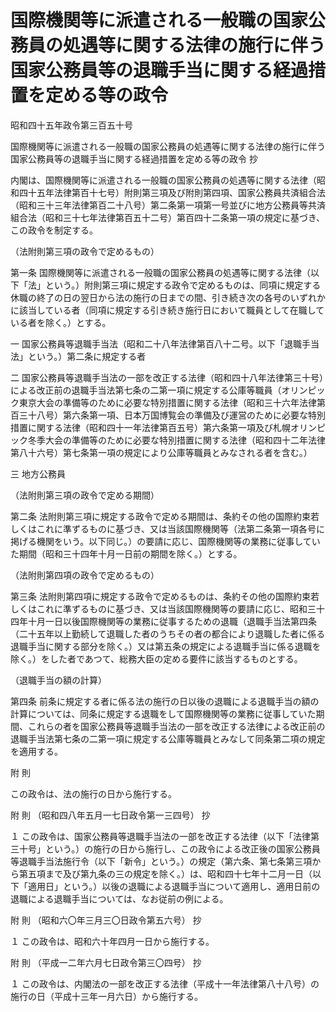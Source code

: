 # 国際機関等に派遣される一般職の国家公務員の処遇等に関する法律の施行に伴う国家公務員等の退職手当に関する経過措置を定める等の政令

昭和四十五年政令第三百五十号

国際機関等に派遣される一般職の国家公務員の処遇等に関する法律の施行に伴う国家公務員等の退職手当に関する経過措置を定める等の政令 抄

内閣は、国際機関等に派遣される一般職の国家公務員の処遇等に関する法律（昭和四十五年法律第百十七号）附則第三項及び附則第四項、国家公務員共済組合法（昭和三十三年法律第百二十八号）第二条第一項第一号並びに地方公務員等共済組合法（昭和三十七年法律第百五十二号）第百四十二条第一項の規定に基づき、この政令を制定する。

（法附則第三項の政令で定めるもの）

第一条 国際機関等に派遣される一般職の国家公務員の処遇等に関する法律（以下「法」という。）附則第三項に規定する政令で定めるものは、同項に規定する休職の終了の日の翌日から法の施行の日までの間、引き続き次の各号のいずれかに該当している者（同項に規定する引き続き施行日において職員として在職している者を除く。）とする。

一 国家公務員等退職手当法（昭和二十八年法律第百八十二号。以下「退職手当法」という。）第二条に規定する者

二 国家公務員等退職手当法の一部を改正する法律（昭和四十八年法律第三十号）による改正前の退職手当法第七条の二第一項に規定する公庫等職員（オリンピック東京大会の準備等のために必要な特別措置に関する法律（昭和三十六年法律第百三十八号）第六条第一項、日本万国博覧会の準備及び運営のために必要な特別措置に関する法律（昭和四十一年法律第百五号）第六条第一項及び札幌オリンピック冬季大会の準備等のために必要な特別措置に関する法律（昭和四十二年法律第八十六号）第七条第一項の規定により公庫等職員とみなされる者を含む。）

三 地方公務員

（法附則第三項の政令で定める期間）

第二条 法附則第三項に規定する政令で定める期間は、条約その他の国際約束若しくはこれに準ずるものに基づき、又は当該国際機関等（法第二条第一項各号に掲げる機関をいう。以下同じ。）の要請に応じ、国際機関等の業務に従事していた期間（昭和三十四年十月一日前の期間を除く。）とする。

（法附則第四項の政令で定めるもの）

第三条 法附則第四項に規定する政令で定めるものは、条約その他の国際約束若しくはこれに準ずるものに基づき、又は当該国際機関等の要請に応じ、昭和三十四年十月一日以後国際機関等の業務に従事するための退職（退職手当法第四条（二十五年以上勤続して退職した者のうちその者の都合により退職した者に係る退職手当に関する部分を除く。）又は第五条の規定による退職手当に係る退職を除く。）をした者であつて、総務大臣の定める要件に該当するものとする。

（退職手当の額の計算）

第四条 前条に規定する者に係る法の施行の日以後の退職による退職手当の額の計算については、同条に規定する退職をして国際機関等の業務に従事していた期間、これらの者を国家公務員等退職手当法の一部を改正する法律による改正前の退職手当法第七条の二第一項に規定する公庫等職員とみなして同条第二項の規定を適用する。

附 則

この政令は、法の施行の日から施行する。

附 則 （昭和四八年五月一七日政令第一三四号） 抄

１ この政令は、国家公務員等退職手当法の一部を改正する法律（以下「法律第三十号」という。）の施行の日から施行し、この政令による改正後の国家公務員等退職手当法施行令（以下「新令」という。）の規定（第六条、第七条第三項から第五項まで及び第九条の三の規定を除く。）は、昭和四十七年十二月一日（以下「適用日」という。）以後の退職による退職手当について適用し、適用日前の退職による退職手当については、なお従前の例による。

附 則 （昭和六〇年三月三〇日政令第五六号） 抄

１ この政令は、昭和六十年四月一日から施行する。

附 則 （平成一二年六月七日政令第三〇四号） 抄

１ この政令は、内閣法の一部を改正する法律（平成十一年法律第八十八号）の施行の日（平成十三年一月六日）から施行する。
